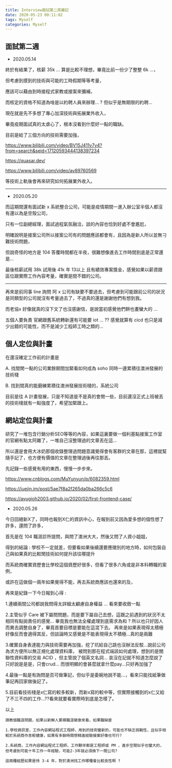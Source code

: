```yaml
---
title: Interview面試第二周雜記
date: 2020-05-23 00:11:02
tags: Myself
categories: Myself
---
```


## 面試第二週

* 2020.05.14

終於有結果了，核薪 35k ... 算是比較不理想，畢竟比前一份少了整整 6k ...，

但考慮到摸到的技術與可能的工時假期等等考量，

應該可以藉由到時接程式家教或接案來彌補，

而核定的資格不知道為啥是以約聘人員來辦理... ? 但似乎是無期限的約聘...

現在就是先不多想了專心加深技術與拓展業外收入，

畢竟疫期面試真的太虐心了，根本沒看到什麼好一點的職缺。

目前是給了三個方向的技術需要加強，

<https://www.bilibili.com/video/BV15J411v7v4?from=search&seid=17120593444138397234>

<https://quasar.dev/>

<https://www.bilibili.com/video/av89760569>

等技術上軌後會再來研究如何拓展業外收入。

----------------------------------------------------

* 2020.05.20

而這期間還有面試新 x 系統整合公司，可能是疫情期間一進入辦公室半個人都沒有還以為是空殼公司，

只有一位副總經理，面試過程氣氛融洽，談的內容也恰到好處不會尷尬，

明確說明是接案公司所以接案公司有的問題應該都會有，且因為是新人所以並無刁難技術問題，

但說奇怪的地方是 104 答覆時間都在半夜，很難想像進去工作時間到底是正常還是...

最後核薪試用 38k 試用後 41k 年 13以上 且有績效專案獎金，感覺如果以薪資跟區位跟實際工作內容考量，確實是間不錯的公司。

----------------------------------------------------

再來是前同事 line 詢問 阿 x 公司有缺要不要過去，但考慮到可能跟前公司的狀況是同類型的公司就沒有考量過去了，不過真的還是謝謝他們有想到我。

而老協x 好像就真的沒下文了也沒感謝信，是說當初感覺他們餅也畫蠻大的 ...

五個人要負責 官網跟舊系統轉新還有可能要 iot ... ?? 感覺就算有 cicd 也只是減少出錯的可能性，而不是減少工程師工時之類的...

## 個人定位與計畫

在還沒確定工作前的計畫是

A. 找間閒一點的公司業餘期間加緊看如何成為 soho 同時一邊累積往澳洲發展的技術棧

B. 找到間真的能磨練累積往澳洲發展技術棧的，系統公司

目前是往 A 計畫發展，只是不知道是不是真的會閒一些，目前還沒正式上班被丟的技術棧就有一點強度了，希望加緊跟上。

## 網站定位與計畫

研究了一堆包含行銷分析SEO等等的內容，如果這裏要做一個利基點接案工作室的官網有點太阿雜了，一堆自己沒整理過的文章丟在這...

所以還是會用大冰奶那個收錄整理過問題意識覺得會有客群的文章在那，這裡就幫隨手記了，也方便有價值的文章在整理過後再往那丟。

先記錄一些感覺有用的東西，慢慢一步步來。

<https://www.cnblogs.com/MuYunyun/p/6082359.html>

<https://juejin.im/post/5ae7f8a2f265da0ba266c5c6>

<https://ayugioh2003.github.io/2020/02/first-frontend-case/>

* 2020.05.26

今日回絕新X了，同時也報到X仁的資訊中心，在報到前又因為愛多想的個性想了許多，還問了許多，

首先是在 104 職涯診所提問，與問了澳洲大大，然後又問了人資小姐姐，

得到的結論 : 學校不一定就差，但要看如果後續還要應徵別的地方時，如何包裝自己與如果真的比較閒技術如何提升該往哪提升

而系統商確實資歷會比學校這個資歷好很多，但看了很多六角或是非本科轉職的案例，

或許在這做個一兩年如果覺得不能，再去系統商應該也還來的及，

再來是紀錄一下今日報到心得 :

1.連續兩間公司都說我問得太詳細太顧慮自身權益 ... 看來要收斂一點

2.主管似乎 Care 被下屬問問題，而是要下屬自己去想，這跟之前遇到的狀況不太相同有點拋責任的感覺...
畢竟我也無法全權處理到底需求為和 ? 所以也只好因人而異去調整自身了，畢竟首要目標是要能在這混下去。
再來是如果表現得太積極好像反而會適得其反，但談論時又感覺是不能表現得太不積極...真的是兩難

3.確實自身表達能力與技術需要再加強，挖了坑給自己跳也沒辦法反駁...說前公司為求方便所以無正規化處理資料庫，
被問到那在程式端該如何處理，想到的是關聯性資料庫的交易 ACID ，但主管說了個英文名詞...
哀沒在記就不知道怎麼說了只好說是是是，只會crud...
而很明顯的會甚麼就拿什麼pay...只好再加強了

4.最後一點是有詢問是否可做筆記，但似乎是委婉地說不能...，看來只能找紙筆做筆記再回家做後記了。

5.目前看技術棧是x仁寫的較多較新，而新x寫的較中等，但實際接觸到的x仁又給了不三不四的工作...??看來就要看實際時到底是怎樣了。

以上

```Text
請教個職涯問題，如果以新鮮人累積職涯徽章來看，如果職缺是

1.學校資訊室，工作內容網站程式工程師，用到的技術蠻新的，可能也不缺乏挑戰性，且似乎相較於系統商作息較健康，如果有多餘時間想精進經驗接案好像也可行?

2.系統商，工作內容網站程式工程師，工作夥伴都是工程師或 PM ，進步空間似乎也蠻大的，但考慮到可能十年工作一年經驗，可能2-3年就必須換下一間公司?

這兩種經歷如果是待 3-4 年，對於澳洲找工作哪種會比較良性啊 ?
```